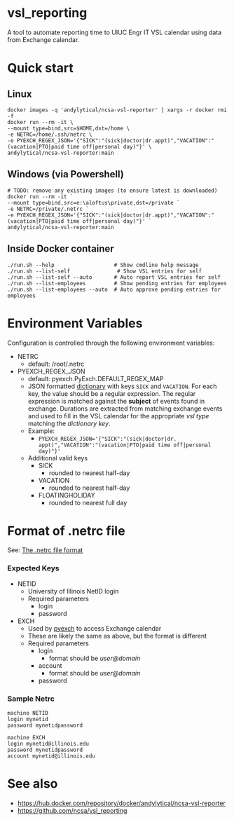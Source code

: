 # vsl_reporting
A tool to automate reporting time to UIUC Engr IT VSL calendar using data from Exchange calendar.

# Quick start
## Linux
```
docker images -q 'andylytical/ncsa-vsl-reporter' | xargs -r docker rmi -f
docker run --rm -it \
--mount type=bind,src=$HOME,dst=/home \
-e NETRC=/home/.ssh/netrc \
-e PYEXCH_REGEX_JSON='{"SICK":"(sick|doctor|dr.appt)","VACATION":"(vacation|PTO|paid time off|personal day)"}' \
andylytical/ncsa-vsl-reporter:main
```

## Windows (via Powershell)
```
# TODO: remove any existing images (to ensure latest is downloaded)
docker run --rm -it `
--mount type=bind,src=e:\aloftus\private,dst=/private `
-e NETRC=/private/.netrc `
-e PYEXCH_REGEX_JSON='{"SICK":"(sick|doctor|dr.appt)","VACATION":"(vacation|PTO|paid time off|personal day)"}' `
andylytical/ncsa-vsl-reporter:main
```

## Inside Docker container
```
./run.sh --help                   # Show cmdline help message
./run.sh --list-self               # Show VSL entries for self
./run.sh --list-self --auto       # Auto report VSL entries for self
./run.sh --list-employees         # Show pending entries for employees
./run.sh --list-employees --auto  # Auto approve pending entries for employees
```


# Environment Variables
Configuration is controlled through the following environment variables:
* NETRC
  * default: /root/.netrc
* PYEXCH_REGEX_JSON
  * default: pyexch.PyExch.DEFAULT_REGEX_MAP
  * JSON formatted [dictionary](https://www.w3resource.com/JSON/structures.php)
    with keys `SICK` and `VACATION`. For each key, the value should be a regular
    expression. The regular expression is matched against the **subject** of events
    found in exchange. Durations are extracted from matching exchange events and used
    to fill in the VSL calendar for the appropriate *vsl type* matching the
    _dictionary key_.
  * Example:
    * `PYEXCH_REGEX_JSON='{"SICK":"(sick|doctor|dr. appt)","VACATION":"(vacation|PTO|paid time off|personal day)"}'`
  * Additional valid keys
    * SICK
      * rounded to nearest half-day
    * VACATION
      * rounded to nearest half-day
    * FLOATINGHOLIDAY
      * rounded to nearest full day

# Format of **.netrc** file
See: [The .netrc file format](https://everything.curl.dev/usingcurl/netrc)

### Expected Keys
* NETID
  * University of Illinois NetID login
  * Required parameters
    * login
    * password
* EXCH
  * Used by [pyexch](https://github.com/andylytical/pyexch) to access Exchange calendar
  * These are likely the same as above, but the format is different
  * Required parameters
    * login
      * format should be *user@domain*
    * account
      * format should be *user@domain*
    * password

### Sample Netrc
```
machine NETID
login mynetid
password mynetidpassword

machine EXCH
login mynetid@illinois.edu
password mynetidpassword
account mynetid@illinois.edu
```

# See also
* https://hub.docker.com/repository/docker/andylytical/ncsa-vsl-reporter
* https://github.com/ncsa/vsl_reporting
